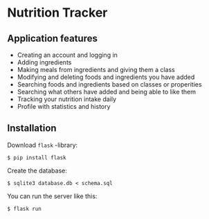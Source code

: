 # Nutrition Tracker

## Application features

* Creating an account and logging in
* Adding ingredients
* Making meals from ingredients and giving them a class
* Modifying and deleting foods and ingredients you have added
* Searching foods and ingredients based on classes or properities
* Searching what others have added and being able to like them
* Tracking your nutrition intake daily
* Profile with statistics and history

## Installation

Download `flask` -library:

```
$ pip install flask
```

Create the database:

```
$ sqlite3 database.db < schema.sql
```

You can run the server like this:

```
$ flask run
```
